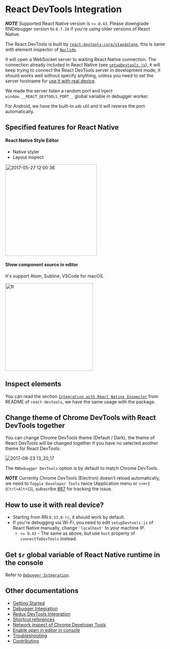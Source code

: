 # React DevTools Integration

**_NOTE_** Supported React Native version is `>= 0.43`. Please downgrade RNDebugger version to `0.7.20` if you're using older versions of React Native.

The React DevTools is built by [`react-devtools-core/standalone`](https://github.com/facebook/react-devtools/tree/master/packages/react-devtools-core#requirereact-devtools-corestandalone), this is same with element inspector of [`Nuclide`](https://nuclide.io/docs/platforms/react-native/#debugging__element-inspector).

It will open a WebSocket server to waiting React Native connection. The connection already included in React Native (see [`setupDevtools.js`](https://github.com/facebook/react-native/blob/master/Libraries/Core/Devtools/setupDevtools.js)), it will keep trying to connect the React DevTools server in development mode, it should works well without specify anything, unless you need to set the server hostname for [use it with real device](#how-to-use-it-with-real-device).

We made the server listen a random port and inject `window.__REACT_DEVTOOLS_PORT__` global variable in debugger worker.

For Android, we have the built-in `adb` util and it will reverse the port automatically.

## Specified features for React Native

#### React Native Style Editor

- Native styler
- Layout inspect

<img width="288" alt="2017-05-27 12 00 36" src="https://cloud.githubusercontent.com/assets/3001525/26518163/0dc24ea6-42dd-11e7-91aa-52da5c4d347d.png">

#### Show component source in editor

It's support Atom, Subline, VSCode for macOS.

<img width="276" alt="tt" src="https://cloud.githubusercontent.com/assets/3001525/25572822/a83fdafa-2e71-11e7-8093-cce3f7db98c0.png">

## Inspect elements

You can read the section [`Integration with React Native Inspector`](https://github.com/facebook/react-devtools/tree/master/packages/react-devtools#integration-with-react-native-inspector) from README of `react-devtools`, we have the same usage with the package.

## Change theme of Chrome DevTools with React DevTools together

You can change Chrome DevTools theme (Default / Dark), the theme of React DevTools will be changed together if you have no selected another theme for React DevTools:

![2017-08-23 13_20_17](https://user-images.githubusercontent.com/3001525/29600011-f0782798-8798-11e7-88cf-98f50e24199d.gif)

The `RNDebugger DevTools` option is by default to match Chrome DevTools.

**_NOTE_** Currently Chrome DevTools (Electron) doesn't reload automatically, we need to `Toggle Developer Tools` twice (Application menu or `⌥+⌘+I` (`Ctrl+Alt+I`)), subscribe [#87](https://github.com/jhen0409/react-native-debugger/issues/87) for tracking the issue.

## How to use it with real device?

- Starting from RN `0.53.0-rc`, it should work by default.
- If you're debugging via Wi-Fi, you need to edit `setupDevtools.js` of React Native manually, change `'localhost'` to your machine IP.
  - `>= 0.43` - The same as above, but use `host` property of `connectToDevTools` instead.

## Get `$r` global variable of React Native runtime in the console

Refer to [`Debugger Integration`](debugger-integration.md#debugging-tips).

## Other documentations

- [Getting Started](getting-started.md)
- [Debugger Integration](debugger-integration.md)
- [Redux DevTools Integration](redux-devtools-integration.md)
- [Shortcut references](shortcut-references.md)
- [Network inspect of Chrome Developer Tools](network-inspect-of-chrome-devtools.md)
- [Enable open in editor in console](enable-open-in-editor-in-console.md)
- [Troubleshooting](troubleshooting.md)
- [Contributing](contributing.md)
